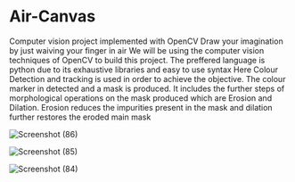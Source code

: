 # Air-Canvas
Computer vision project implemented with OpenCV 
Draw your imagination by just waiving your finger in air 
We will be using the computer vision techniques of OpenCV to build this project.
The preffered language is python due to its exhaustive libraries and easy to use syntax 
Here Colour Detection and tracking is used in order to achieve the objective. 
The colour marker in detected and a mask is produced. 
It includes the further steps of morphological operations on the mask produced which are Erosion and Dilation. 
Erosion reduces the impurities present in the mask and dilation further restores the eroded main mask


![Screenshot (86)](https://user-images.githubusercontent.com/60617403/181000873-42fcb7c3-0ae3-449c-8687-0b125091a55f.png)


![Screenshot (85)](https://user-images.githubusercontent.com/60617403/181000862-e097dc12-d649-462e-a8ed-bf77e91ef0a8.png)


![Screenshot (84)](https://user-images.githubusercontent.com/60617403/181000849-ecb59170-0819-4c7d-ae98-9409be930bf6.png)
